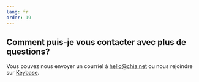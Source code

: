 ```yaml
---
lang: fr
order: 19
---
```


Comment puis-je vous contacter avec plus de questions?
-----------------------

Vous pouvez nous envoyer un courriel à [hello@chia.net](mailto:hello@chia.net) ou nous rejoindre sur [Keybase](https://keybase.io/team/chia_network.public).
